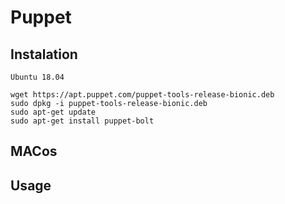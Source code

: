 # Puppet

## Instalation 
    Ubuntu 18.04

    wget https://apt.puppet.com/puppet-tools-release-bionic.deb
    sudo dpkg -i puppet-tools-release-bionic.deb
    sudo apt-get update 
    sudo apt-get install puppet-bolt

## MACos

## Usage 

